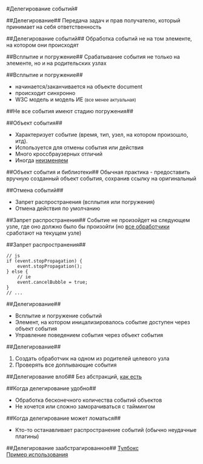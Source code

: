 #Делегирование событий#



##Делегирование##
Передача задач и прав получателю, который принимает на себя ответственность


##Делегирование событий##
Обработка событий не на том элементе, на котором они происходят



##Всплытие и погружение##
Срабатывание события не только на элементе, но и на родительских узлах


##Всплытие и погружение##
* начинается/заканчивается на объекте document
* происходит синхронно
* W3C модель и модель ИЕ <small>(все менее актуальная)</small>



##Не все события имеют стадию погружения##



##Объект события##
* Характеризует событие (время, тип, узел, на котором произошло, итд).
* Используется для отмены события или действия
* Много кроссбраузерных отличий
* Иногда [неизменяем](http://jsfiddle.net/podgorniy/2Vngh/)


##Объект события и библиотеки##
Обычная практика - предоставить вручную созданный объект события, сохранив ссылку на оригинальный


##Отмена событий##
* Запрет распространения (всплытия или погружения)
* Отмена действия по умолчанию


##Запрет распространения##
Событие не произойдет на следующем узле, где оно должно было бы произойти (но [все обработчики](http://jsfiddle.net/podgorniy/MNsG4/) сработают на текущем узле)


##Запрет распространения##
	
	// js
	if (event.stopPropagation) {
		event.stopPropagation();
	} else {
		// ie
		event.cancelBubble = true;
	}
	// ...



##Делегирование##
* Всплытие и погружение событий
* Элемент, на котором иницализировалось событие доступен через объект события
* Управление поведением события через объект события


##Делегирование##
1. Создать обработчик на одном из родителей целевого узла
2. Проверять все доплывающие события


##Делегирование влоб##
Без абстракций, [как есть](http://jsfiddle.net/podgorniy/sPk5K/)



##Когда делегирование удобно##
* Обработка бесконечного количества событий объектов
* Не хочется или сложно заморачиваться с таймингом


##Когда делегирование может ломаться##
* Кто-то останавливает распространение событий (обычно неудачные плагины)


##Делегирование заабстрагированное##
[Тулбокс](https://github.com/podgorniy/javascript-toolbox/blob/master/delegate.js)  
[Пример использования](http://jsfiddle.net/podgorniy/wE3v2/)